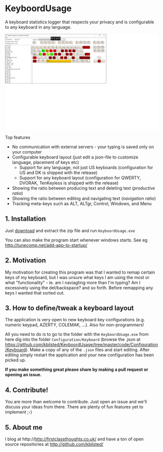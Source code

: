 # KeyboordUsage
A keyboard statistics logger that respects your privacy and is configurable to any keyboard in any language.

<img src="keyboordusage.png">

Top features

  * No communication with external servers - your typing is saved only on your computer
  * Configurable keyboard layout (just edit a json-file to customize language, placement of keys etc)
    * Support for any language, not just US keyboards (configuration for US and DK is shipped with the release)
    * Support for any keyboard layout (configuration for QWERTY, DVORAK, TenKeyless is shipped with the release)
  * Showing the ratio between producing text and deleting text (*productive ratio*)
  * Showing the ratio between editing and navigating text (*navigation ratio*)
  * Tracking meta-keys such as ALT, ALTgr, Control, Windows, and Menu


## 1. Installation
Just [download](https://github.com/kbilsted/KeyboordUsage/releases) and extract the zip file and run `KeyboordUsage.exe`

You can also make the program start whenever windows starts. See eg http://tunecomp.net/add-app-to-startup/


## 2. Motivation
My motivation for creating this program was that I wanted to remap certain keys of my keyboard, but I was unsure what keys I am using the most or what "functionality" - ie. am I naviagting more than I'm typing? Am I excessively using the del/backspace? and so forth. Before remapping any keys I wanted that sorted out. 


## 3. How to define/tweak a keyboard layout
The application is very open to new keyboard key configurations (e.g. numeric keypad, AZERTY, COLEMAK, ...). Also for non-programmers!

All you need to do is to go to the folder with the `KeyboordUsage.exe` from here dig into the folder `Configuration/Keyboard` (browse the .json at https://github.com/kbilsted/KeyboordUsage/tree/master/code/Configuration/Keyboard). Make a copy of any of the `.json` files and start editing. After editing simply restart the application and your new configuration has been picked up. 

**If you make something great please share by making a pull request or opening an issue.**


## 4. Contribute!
You are more than welcome to contribute. Just open an issue and we'll discuss your ideas from there. There are plenty of fun features yet to implement ;-)


## 5. About me
I blog at http://http://firstclassthoughts.co.uk/ and have a ton of open source repositories at http://github.com/kbilsted/

